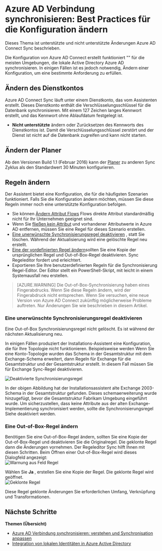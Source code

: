 <properties
    pageTitle="Azure AD Verbindung synchronisieren: Best Practices für die Konfiguration ändern | Microsoft Azure"
    description="Enthält bewährte Methoden zum Ändern der Standardkonfiguration von Azure AD-Verbindung synchronisieren."
    services="active-directory"
    documentationCenter=""
    authors="andkjell"
    manager="femila"
    editor=""/>

<tags
    ms.service="active-directory"
    ms.workload="identity"
    ms.tgt_pltfrm="na"
    ms.devlang="na"
    ms.topic="article"
    ms.date="08/22/2016"
    ms.author="markvi;andkjell"/>


# <a name="azure-ad-connect-sync-best-practices-for-changing-the-default-configuration"></a>Azure AD Verbindung synchronisieren: Best Practices für die Konfiguration ändern
Dieses Thema ist unterstützte und nicht unterstützte Änderungen Azure AD Connect Sync beschrieben.

Die Konfiguration von Azure AD Connect erstellt funktioniert "" für die meisten Umgebungen, die lokale Active Directory Azure AD synchronisieren. In einigen Fällen ist es jedoch notwendig, Ändern einer Konfiguration, um eine bestimmte Anforderung zu erfüllen.

## <a name="changes-to-the-service-account"></a>Ändern des Dienstkontos
Azure AD Connect Sync läuft unter einem Dienstkonto, das vom Assistenten erstellt. Dieses Dienstkonto enthält die Verschlüsselungsschlüssel für die Datenbank synchronisieren. Mit einem 127 Zeichen langes Kennwort erstellt, und das Kennwort ohne Ablaufdatum festgelegt ist.

- **Nicht unterstützte** ändern oder Zurücksetzen des Kennworts des Dienstkontos ist. Damit die Verschlüsselungsschlüssel zerstört und der Dienst ist nicht auf die Datenbank zugreifen und kann nicht starten.

## <a name="changes-to-the-scheduler"></a>Ändern der Planer
Ab den Versionen Build 1.1 (Februar 2016) kann der [Planer](active-directory-aadconnectsync-feature-scheduler.md) zu anderen Sync Zyklus als den Standardwert 30 Minuten konfigurieren.

## <a name="changes-to-synchronization-rules"></a>Regeln ändern
Der Assistent bietet eine Konfiguration, die für die häufigsten Szenarien funktioniert. Falls Sie die Konfiguration ändern möchten, müssen Sie diese Regeln immer noch eine unterstützte Konfiguration befolgen.

- Sie können [Ändern Attribut Flows](active-directory-aadconnectsync-change-the-configuration.md#other-common-attribute-flow-changes) Flows direkte Attribut standardmäßig nicht für Ihr Unternehmen geeignet sind.
- Wenn Sie [fließen kein Attribut](active-directory-aadconnectsync-change-the-configuration.md#do-not-flow-an-attribute) und vorhandener Attributwerte in Azure AD entfernen, müssen Sie eine Regel für dieses Szenario erstellen.
- [Eine unerwünschte Synchronisierungsregel deaktivieren](#disable-an-unwanted-sync-rule) , statt Sie löschen. Während der Aktualisierung wird eine gelöschte Regel neu erstellt.
- [Eine der vordefinierten Regel ändern](#change-an-out-of-box-rule)sollten Sie eine Kopie der ursprünglichen Regel und Out-of-Box-Regel deaktivieren. Sync Regeleditor fordert und erleichtert.
- Exportieren Sie Ihre benutzerdefinierten Regeln für die Synchronisierung Regel-Editor. Der Editor stellt ein PowerShell-Skript, mit leicht in einem Systemausfall neu erstellen.

>[AZURE.WARNING] Die Out-of-Box-Synchronisierung haben eines Fingerabdrucks. Wenn Sie diese Regeln ändern, wird der Fingerabdruck nicht entsprechen. Wenn Sie versuchen, eine neue Version von Azure AD Connect zukünftig möglicherweise Probleme auftreten. Nur Änderungen Sie wie beschrieben in diesem Artikel.

### <a name="disable-an-unwanted-sync-rule"></a>Eine unerwünschte Synchronisierungsregel deaktivieren
Eine Out-of-Box Synchronisierungsregel nicht gelöscht. Es ist während der nächsten Aktualisierung neu.

In einigen Fällen produziert der Installations-Assistent eine Konfiguration, die für Ihre Topologie nicht funktionieren. Beispielsweise werden Wenn Sie eine Konto-Topologie wurden das Schema in der Gesamtstruktur mit dem Exchange-Schema erweitert, dann Regeln für Exchange für die Gesamtstruktur und der Gesamtstruktur erstellt. In diesem Fall müssen Sie für Exchange Sync-Regel deaktivieren.

![Deaktivierte Synchronisierungsregel](./media/active-directory-aadconnectsync-best-practices-changing-default-configuration/exchangedisabledrule.png)

In der obigen Abbildung hat der Installationsassistent alte Exchange 2003-Schema in der Gesamtstruktur gefunden. Dieses schemaerweiterung wurde hinzugefügt, bevor die Gesamtstruktur Fabrikam Umgebung eingeführt wurde. Um sicherzustellen, dass keine Attribute aus der alten Exchange-Implementierung synchronisiert werden, sollte die Synchronisierungsregel Siehe deaktiviert werden.

### <a name="change-an-out-of-box-rule"></a>Eine Out-of-Box-Regel ändern
Benötigen Sie eine Out-of-Box-Regel ändern, sollten Sie eine Kopie der Out-of-Box-Regel und deaktivieren Sie die Originalregel. Die geklonte Regel dann die Änderungen vornehmen. Der Regeleditor Sync hilft Ihnen mit diesen Schritten. Beim Öffnen einer Out-of-Box-Regel wird dieses Dialogfeld angezeigt:  
![Warnung aus Feld Regel](./media/active-directory-aadconnectsync-best-practices-changing-default-configuration/warningoutofboxrule.png)

Wählen Sie **Ja** , erstellen Sie eine Kopie der Regel. Die geklonte Regel wird geöffnet.  
![Geklonte Regel](./media/active-directory-aadconnectsync-best-practices-changing-default-configuration/clonedrule.png)

Diese Regel geklonte Änderungen Sie erforderlichen Umfang, Verknüpfung und Transformationen.

## <a name="next-steps"></a>Nächste Schritte

**Themen (Übersicht)**

- [Azure AD Verbindung synchronisieren: verstehen und Synchronisation anpassen](active-directory-aadconnectsync-whatis.md)
- [Integration von lokalen Identitäten in Azure Active Directory](active-directory-aadconnect.md)

